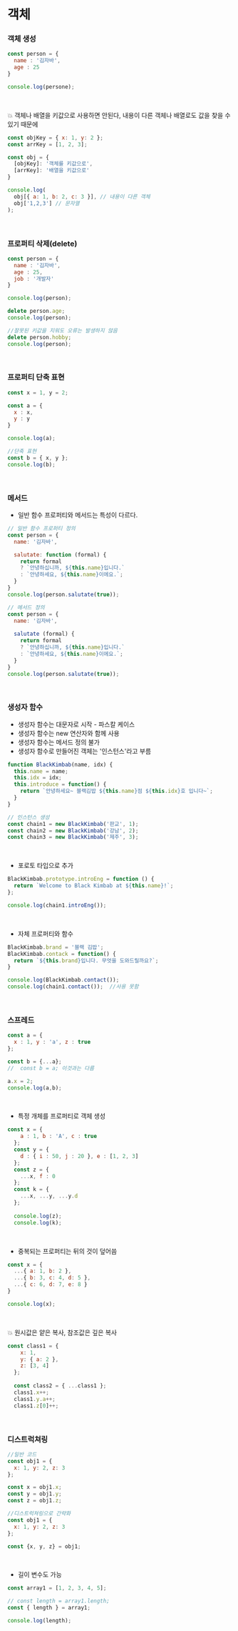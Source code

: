 # 객체

### 객체 생성
``` javascript
const person = {
  name : '김자바',
  age : 25
}

console.log(persone);
```

<br/>

💥 객체나 배열을 키값으로 사용하면 안된다, 내용이 다른 객체나 배열로도 값을 찾을 수 있기 때문에
``` javascript
const objKey = { x: 1, y: 2 };
const arrKey = [1, 2, 3];

const obj = {
  [objKey]: '객체를 키값으로',
  [arrKey]: '배열을 키값으로'
}

console.log(
  obj[{ a: 1, b: 2, c: 3 }], // 내용이 다른 객체
  obj['1,2,3'] // 문자열
);
```

<br/>

### 프로퍼티 삭제(delete)
``` javascript
const person = {
  name : '김자바',
  age : 25,
  job : '개발자'
}

console.log(person);

delete person.age;
console.log(person);

//잘못된 키값을 지워도 오류는 발생하지 않음
delete person.hobby;
console.log(person);
```

<br/>

### 프로퍼티 단축 표현
``` javascript
const x = 1, y = 2;

const a = {
  x : x,
  y : y
}

console.log(a);

//단축 표현
const b = { x, y };
console.log(b);
```

<br/>

### 메서드
- 일반 함수 프로퍼티와 메서드는 특성이 다르다.
``` javascript
// 일반 함수 프로퍼티 정의
const person = {
  name: '김자바',

  salutate: function (formal) {
    return formal
    ? `안녕하십니까, ${this.name}입니다.`
    : `안녕하세요, ${this.name}이에요.`;
  }
}
console.log(person.salutate(true));

// 메서드 정의
const person = {
  name: '김자바',
  
  salutate (formal) {
    return formal
    ? `안녕하십니까, ${this.name}입니다.`
    : `안녕하세요, ${this.name}이에요.`;
  }
}
console.log(person.salutate(true));
```

<br/>

### 생성자 함수
- 생성자 함수는 대문자로 시작 - 파스칼 케이스
- 생성자 함수는 new 연산자와 함께 사용
- 생성자 함수는 메서드 정의 불가
- 생성자 함수로 만들어진 객체는 '인스턴스'라고 부름
``` javascript
function BlackKimbab(name, idx) {
  this.name = name;
  this.idx = idx;
  this.introduce = function() {
    return `안녕하세요~ 블랙김밥 ${this.name}점 ${this.idx}호 입니다~`;
  }
}

// 인스턴스 생성
const chain1 = new BlackKimbab('판교', 1);
const chain2 = new BlackKimbab('강남', 2);
const chain3 = new BlackKimbab('제주', 3);
```

<br/>

- 포로토 타입으로 추가
``` javascript
BlackKimbab.prototype.introEng = function () {
  return `Welcome to Black Kimbab at ${this.name}!`;
};

console.log(chain1.introEng());
```

<br/>

- 자체 프로퍼티와 함수
``` javascript
BlackKimbab.brand = '블랙 김밥';
BlackKimbab.contack = function() {
  return `${this.brand}입니다. 무엇을 도와드릴까요?`;
}

console.log(BlackKimbab.contact());
console.log(chain1.contact());  //사용 못함
```

<br/>

### 스프레드
``` javascript
const a = {
  x : 1, y : 'a', z : true
};

const b = {...a};
//  const b = a; 이것과는 다름

a.x = 2;
console.log(a,b);
```

<br/>

- 특정 개체를 프로퍼티로 객체 생성
``` javascript
const x = {
    a : 1, b : 'A', c : true
  };
  const y = {
    d : { i : 50, j : 20 }, e : [1, 2, 3]
  };
  const z = {
    ...x, f : 0
  };
  const k = {
    ...x, ...y, ...y.d
  };
  
  console.log(z);
  console.log(k);
```

<br/>

- 중복되는 프로퍼티는 뒤의 것이 덮어씀
``` javascript
const x = {
  ...{ a: 1, b: 2 },
  ...{ b: 3, c: 4, d: 5 },
  ...{ c: 6, d: 7, e: 8 }
}

console.log(x);
```

<br/>

💥 원시값은 얕은 복사, 참조값은 깊은 복사
``` javascript
const class1 = {
    x: 1,
    y: { a: 2 },
    z: [3, 4]
  };
  
  const class2 = { ...class1 };
  class1.x++;
  class1.y.a++;
  class1.z[0]++;
```

<br/>

### 디스트럭쳐링
``` javascript
//일반 코드
const obj1 = {
  x: 1, y: 2, z: 3
};

const x = obj1.x;
const y = obj1.y;
const z = obj1.z;

//디스트럭쳐링으로 간략화
const obj1 = {
  x: 1, y: 2, z: 3
};

const {x, y, z} = obj1;
```

<br/>

- 길이 변수도 가능
``` javascript
const array1 = [1, 2, 3, 4, 5];

// const length = array1.length;
const { length } = array1;

console.log(length);
```





